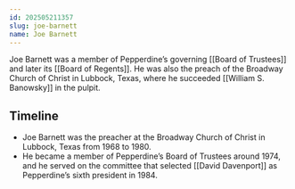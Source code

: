 ```yaml
---
id: 202505211357
slug: joe-barnett
name: Joe Barnett
---
```

Joe Barnett was a member of Pepperdine’s governing [[Board of Trustees]] and later its [[Board of Regents]]. He was also the preach of the Broadway Church of Christ in Lubbock, Texas, where he succeeded [[William S. Banowsky]] in the pulpit.

## Timeline
- Joe Barnett was the preacher at the Broadway Church of Christ in Lubbock, Texas from 1968 to 1980.
- He became a member of Pepperdine’s Board of Trustees around 1974, and he served on the committee that selected [[David Davenport]] as Pepperdine’s sixth president in 1984.